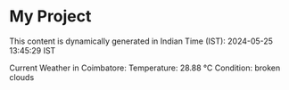 # My Project

This content is dynamically generated in Indian Time (IST): 2024-05-25 13:45:29 IST


Current Weather in Coimbatore:
Temperature: 28.88 °C
Condition: broken clouds
